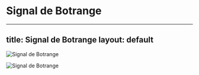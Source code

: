 
Signal de Botrange
==================
---
title: Signal de Botrange
layout: default
---

![Signal de Botrange](https://ardennen.nl/wp-content/uploads/2018/07/Signal-de-Botrange.jpg)

![Signal de Botrange](https://app.ostbelgien.eu/images/2866-resize-1400x1400x70.jpg)